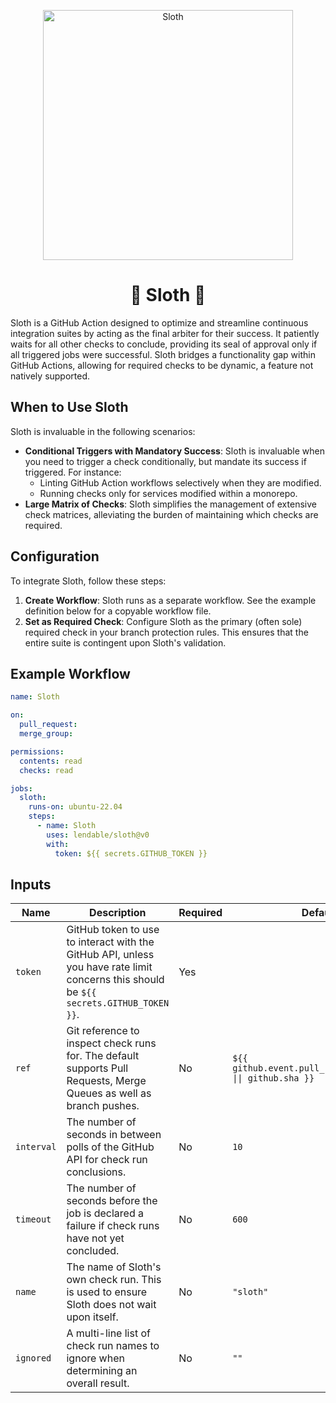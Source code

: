 <p align="center">
  <img src="https://repository-images.githubusercontent.com/792217316/5803d818-239e-4aa0-a7fe-11df954778c0" alt="Sloth" width="400">
</p>
<h1 align="center">🦥 Sloth 🦥</h1>

Sloth is a GitHub Action designed to optimize and streamline continuous integration suites by acting as the final arbiter for their success. 
It patiently waits for all other checks to conclude, providing its seal of approval only if all triggered jobs were successful. 
Sloth bridges a functionality gap within GitHub Actions, allowing for required checks to be dynamic, a feature not natively supported.

## When to Use Sloth

Sloth is invaluable in the following scenarios:

* **Conditional Triggers with Mandatory Success**: Sloth is invaluable when you need to trigger a check conditionally, but mandate its success if triggered. For instance:
  * Linting GitHub Action workflows selectively when they are modified.
  * Running checks only for services modified within a monorepo.
* **Large Matrix of Checks**: Sloth simplifies the management of extensive check matrices, alleviating the burden of maintaining which checks are required.

## Configuration

To integrate Sloth, follow these steps:

1. **Create Workflow**: Sloth runs as a separate workflow. See the example definition below for a copyable workflow file.
2. **Set as Required Check**: Configure Sloth as the primary (often sole) required check in your branch protection rules. This ensures that the entire suite is contingent upon Sloth's validation.

## Example Workflow

```yaml
name: Sloth

on:
  pull_request:
  merge_group:

permissions:
  contents: read
  checks: read

jobs:
  sloth:
    runs-on: ubuntu-22.04
    steps:
      - name: Sloth
        uses: lendable/sloth@v0
        with:
          token: ${{ secrets.GITHUB_TOKEN }}
```

## Inputs

| Name       | Description                                                                                                                            | Required | Default                                                     |
|------------|----------------------------------------------------------------------------------------------------------------------------------------|----------|-------------------------------------------------------------|
| `token`    | GitHub token to use to interact with the GitHub API, unless you have rate limit concerns this should be `${{ secrets.GITHUB_TOKEN }}`. | Yes      |                                                             |
| `ref`      | Git reference to inspect check runs for. The default supports Pull Requests, Merge Queues as well as branch pushes.                    | No       | `${{ github.event.pull_request.head.sha \|\| github.sha }}` |
| `interval` | The number of seconds in between polls of the GitHub API for check run conclusions.                                                    | No       | `10`                                                        |
| `timeout`  | The number of seconds before the job is declared a failure if check runs have not yet concluded.                                       | No       | `600`                                                       |
| `name`     | The name of Sloth's own check run. This is used to ensure Sloth does not wait upon itself.                                             | No       | `"sloth"`                                                   |
| `ignored`  | A multi-line list of check run names to ignore when determining an overall result.                                                     | No       | `""`                                                        |
